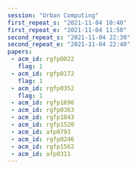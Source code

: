 ```yaml
---
session: "Urban Computing"
first_repeat_s: "2021-11-04 10:40" 
first_repeat_e: "2021-11-04 11:50" 
second_repeat_s: "2021-11-04 22:30" 
second_repeat_e: "2021-11-04 22:40"
papers:
 - acm_id: rgfp0022
   flag: 1
 - acm_id: rgfp0172
   flag: 1
 - acm_id: rgfp0352
   flag: 1
 - acm_id: rgfp1696
 - acm_id: rgfp0363
 - acm_id: rgfp1843
 - acm_id: rgfp1520
 - acm_id: afp0793
 - acm_id: rgfp0246
 - acm_id: rgfp1562
 - acm_id: afp0311
---
```

